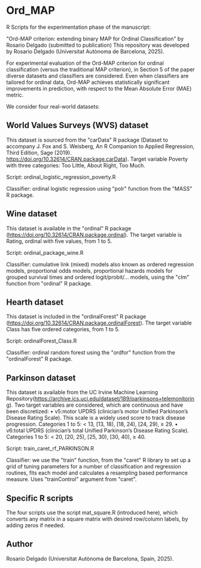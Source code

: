 # Ord_MAP

R Scripts for the experimentation phase of the manuscript:

"Ord-MAP criterion: extending binary MAP for Ordinal Classification"
by Rosario Delgado (submitted to publication)
This repository was developed by Rosario Delgado (Universitat Autònoma de Barcelona, 2025).


For experimental evaluation of the Ord-MAP criterion for ordinal classification (versus the traditional MAP criterion), in Section 5 of the paper diverse datasets and classifiers are considered. Even when classifiers are tailored for ordinal data, Ord-MAP achieves statistically significant improvements in prediction, with respect to the Mean Absolute Error (MAE) metric. 

We consider four real-world datasets:

## World Values Surveys (WVS) dataset 
This dataset is sourced from the "carData" R package (Dataset to accompany J. Fox and S. Weisberg, An R Companion to Applied Regression, Third Edition, Sage (2019). https://doi.org/10.32614/CRAN.package.carData). Target variable Poverty with three categories: Too Little, About Right, Too Much. 

Script: ordinal_logistic_regression_poverty.R

Classifier: ordinal logistic regression using "polr" function from the "MASS" R package. 

## Wine dataset 
This dataset is available in the "ordinal" R package (https://doi.org/10.32614/CRAN.package.ordinal). The target variable is Rating, ordinal with five values, from 1 to 5. 

Script: ordinal_package_wine.R

Classifier: cumulative link (mixed) models also known as ordered regression models, proportional odds models, proportional hazards models for grouped survival times and ordered logit/probit/... models, using the "clm" function from "ordinal" R package. 

## Hearth dataset
This dataset is included in the "ordinalForest" R package (https://doi.org/10.32614/CRAN.package.ordinalForest). The target variable Class has five ordered categories, from 1 to 5. 

Script: ordinalForest_Class.R

Classifier: ordinal random forest using the "ordfor" function from the "ordinalForest" R package. 

## Parkinson dataset 
This dataset is available from the UC Irvine Machine Learning Repository(https://archive.ics.uci.edu/dataset/189/parkinsons+telemonitoring). Two target variables are considered, which are continuous and have been discretized: 
• v5:motor UPDRS (clinician’s motor Unified Parkinson’s Disease Rating Scale). This scale is a widely used score to track disease progression. Categories 1 to 5: < 13, [13, 18), [18, 24), [24, 29), ≥ 29.
• v6:total UPDRS (clinician’s total Unified Parkinson’s Disease Rating Scale). 
Categories 1 to 5: < 20, [20, 25), [25, 30), [30, 40), ≥ 40.

Script: train_caret_rf_PARKINSON.R

Classifier: we use the "train" function, from the "caret" R library to set up a grid of tuning parameters for a number of 
classification and regression routines, fits each model and calculates a resampling based performance measure.
Uses "trainControl" argument from "caret".

## Specific R scripts
The four scripts use the script mat_square.R (introduced here), which converts any matrix in a square matrix with desired row/column labels, by adding zeros if needed.


## Author
Rosario Delgado (Universitat Autònoma de Barcelona, Spain, 2025).


